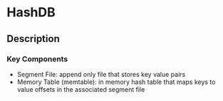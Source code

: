 # HashDB
## Description
### Key Components
* Segment File: append only file that stores key value pairs
* Memory Table (memtable): in memory hash table that maps keys to value offsets in the associated segment file
